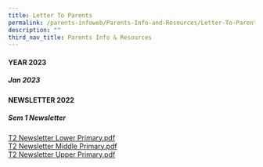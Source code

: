 ```yaml
---
title: Letter To Parents
permalink: /parents-infoweb/Parents-Info-and-Resources/Letter-To-Parents/
description: ""
third_nav_title: Parents Info & Resources
---
```

#### YEAR 2023

##### Jan 2023



#### NEWSLETTER 2022

  
##### Sem 1 Newsletter

[T2 Newsletter Lower Primary.pdf](/files/T2%20Newsletter%20Lower%20Primary.pdf)<br>
[T2 Newsletter Middle Primary.pdf](/files/T2%20Newsletter%20Middle%20Primary.pdf)<br>
[T2 Newsletter Upper Primary.pdf](/files/T2%20Newsletter%20Upper%20Primary.pdf)

